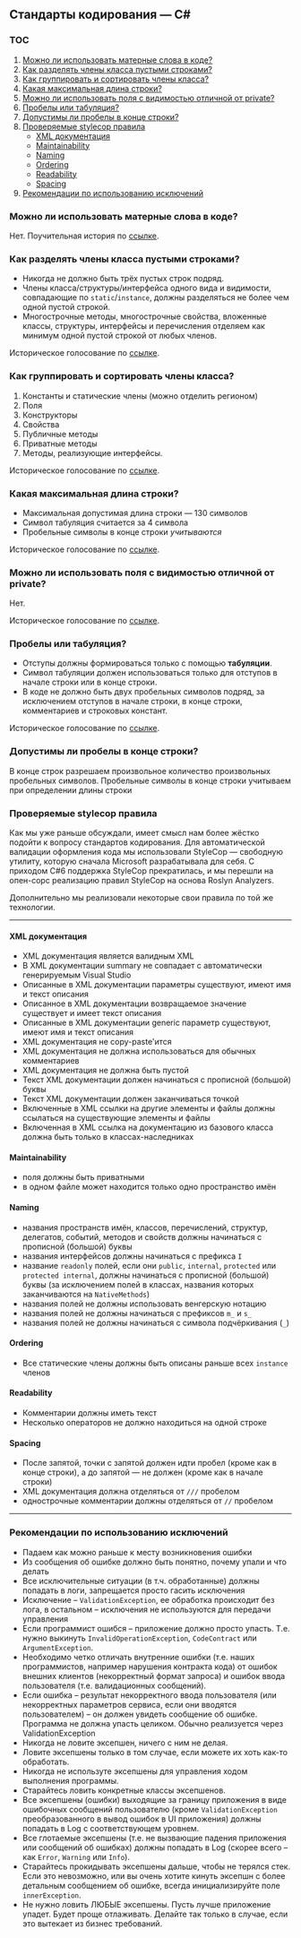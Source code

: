 ## Стандарты кодирования &mdash; C#

### TOC
1. [Можно ли использовать матерные слова в коде?](#Можно-ли-использовать-матерные-слова-в-коде)
1. [Как разделять члены класса пустыми строками?](#Как-разделять-члены-класса-пустыми-строками)
1. [Как группировать и сортировать члены класса?](#Как-группировать-и-сортировать-члены-класса?)
1. [Какая максимальная длина строки?](#Какая-максимальная-длина-строки)
1. [Можно ли использовать поля с видимостью отличной от private?](#Можно-ли-использовать-поля-с-видимостью-отличной-от-private)
1. [Пробелы или табуляция?](#Пробелы-или-табуляция)
1. [Допустимы ли пробелы в конце строки?](#Допустимы-ли-пробелы-в-конце-строки)
1. [Проверяемые stylecop правила](#Проверяемые-stylecop-правила)
    * [XML документация](#XML-документация)
    * [Maintainability](#Maintainability)
    * [Naming](#Naming)
    * [Ordering](#Ordering)
    * [Readability](#Readability)
    * [Spacing](#Spacing)
1. [Рекомендации по использованию исключений](#Рекомендации-по-использованию-исключений)

### Можно ли использовать матерные слова в коде?
Нет.
Поучительная история по [ссылке](https://mindbox.fogbugz.com/default.asp?W1418).

### Как разделять члены класса пустыми строками?

- Никогда не должно быть трёх пустых строк подряд.
- Члены класса/структуры/интерфейса одного вида и видимости, совпадающие по `static`/`instance`, должны разделяться не более чем одной пустой строкой.
- Многострочные методы, многострочные свойства, вложенные классы, структуры, интерфейсы и перечисления отделяем как минимум одной пустой строкой от любых членов.

Историческое голосование по [ссылке](https://mindbox.fogbugz.com/default.asp?W244).

### Как группировать и сортировать члены класса?

1. Константы и статические члены (можно отделить регионом)
1. Поля
1. Конструкторы
1. Свойства
1. Публичные методы
1. Приватные методы
1. Методы, реализующие интерфейсы.

Историческое голосование по [ссылке](https://mindbox.fogbugz.com/default.asp?W255).

### Какая максимальная длина строки?

- Максимальная допустимая длина строки — 130 символов
- Символ табуляция считается за 4 символа
- Пробельные символы в конце строки _учитываются_

Историческое голосование по [ссылке](https://mindbox.fogbugz.com/default.asp?W245).

### Можно ли использовать поля с видимостью отличной от private?
Нет.

Историческое голосование по [ссылке](https://mindbox.fogbugz.com/default.asp?W247).

### Пробелы или табуляция?

- Отступы должны формироваться только с помощью **табуляции**.
- Символ табуляции должен использоваться только для отступов в начале строки или в конце строки.
- В коде не должно быть двух пробельных символов подряд, за исключением отступов в начале строки, в конце строки, комментариев и строковых констант.

Историческое голосование по [ссылке](https://mindbox.fogbugz.com/default.asp?W254).

### Допустимы ли пробелы в конце строки?

В конце строк разрешаем произвольное количество произвольных пробельных символов.
Пробельные символы в конце строки учитываем при определении длины строки

 
### Проверяемые stylecop правила
Как мы уже раньше обсуждали, имеет смысл нам более жёстко подойти к вопросу стандартов кодирования. Для автоматической валидации оформления кода мы использовали StyleCop — свободную утилиту, которую сначала Microsoft разрабатывала для себя. С приходом C#6 поддержка StyleCop прекратилась, и мы перешли на опен-сорс реализацию правил StyleCop на основа Roslyn Analyzers.

Дополнительно мы реализовали некоторые свои правила по той же технологии.

-----
#### XML документация
  - XML документация является валидным XML
  - В XML документации summary не совпадает с автоматически генерируемым Visual Studio
  - Описанные в XML документации параметры существуют, имеют имя и текст описания
  - Описанное в XML документации возвращаемое значение существует и имеет текст описания
  - Описанные в XML документации generic параметр существуют, имеют имя и текст описания
  - XML документация не copy-paste'ится
  - XML документация не должна использоваться для обычных комментариев
  - XML документация не должна быть пустой
  - Текст XML документации должен начинаться с прописной (большой) буквы
  - Текст XML документации должен заканчиваться точкой
  - Включенные в XML ссылки на другие элементы и файлы должны ссылаться на существующие элементы и файлы
  - Включенная в XML ссылка на документацию из базового класса должна быть только в классах-наследниках
#### Maintainability
  - поля должны быть приватными
  - в одном файле может находится только одно пространство имён
#### Naming
  - названия пространств имён, классов, перечислений, структур, делегатов, событий, методов и свойств должны начинаться с прописной (большой) буквы
  - названия интерфейсов должны начинаться с префикса `I`
  - название `readonly` полей, если они `public`, `internal`, `protected` или `protected internal`, должны начинаться с прописной (большой) буквы (за исключением полей в классах, названия которых заканчиваются на `NativeMethods`)
  - названия полей не должны использовать венгерскую нотацию
  - названия полей не должны начинаться с префиксов `m_` и `s_`
  - названия полей не должны начинаться с символа подчёркивания (`_`)
#### Ordering
  - Все статические члены должны быть описаны раньше всех `instance` членов
#### Readability
  - Комментарии должны иметь текст
  - Несколько операторов не должно находиться на одной строке
#### Spacing
  - После запятой, точки с запятой должен идти пробел (кроме как в конце строки), а до запятой &mdash; не должен (кроме как в начале строки)
  - XML документация должна отделяться от `///` пробелом
  - однострочные комментарии должны отделяться от `//` пробелом
------

### Рекомендации по использованию исключений
- Падаем как можно раньше к месту возникновения ошибки
- Из сообщения об ошибке должно быть понятно, почему упали и что делать
- Все исключительные ситуации (в т.ч. обработанные) должны попадать в логи, запрещается просто гасить исключения
- Исключение – `ValidationException`, ее обработка происходит без лога, в остальном – исключения не используются для передачи управления
- Если программист ошибся – приложение должно просто упасть. Т.е. нужно выкинуть `InvalidOperationException`, `CodeContract` или `ArgumentException`.
- Необходимо четко отличать внутренние ошибки (т.е. наших программистов, например нарушения контракта кода) от ошибок внешних клиентов (некорректный формат запроса) и ошибок ввода пользователя (т.е. валидационных сообщений).
- Если ошибка – результат некорректного ввода пользователя (или некорректных параметров сервиса, если они вводятся пользователем) – он должен увидеть сообщение об ошибке. Программа не должна упасть целиком. Обычно реализуется через ValidationException
- Никогда не ловите эксепшен, ничего с ним не делая.
- Ловите эксепшены только в том случае, если можете их хоть как-то обработать.
- Никогда не используте эксепшены для управления ходом выполнения программы.
- Старайтесь ловить конкретные классы эксепшенов.
- Все эксепшены (ошибки) выходящие за границу приложения в виде ошибочных сообщений пользователю (кроме `ValidationException` преобразованного в вывод ошибок в UI приложения) должны попадать в Log с соответствующем уровнем.
- Все глотаемые эксепшены (т.е. не вызвающие падения приложения или сообщений об ошибках) должны попадать в Log (скорее всего – как `Error`, `Warning` или `Info`).
- Старайтесь прокидывать эксепшены дальше, чтобы не терялся стек. Если это невозможно, или вы очень хотите кинуть эксепшн с более детальным сообщением об ошибке, всегда инициализируйте поле `innerException`.
- Не нужно ловить ЛЮБЫЕ эксепшены. Пусть лучше приложение упадет. Будет проще отлаживать. Делайте так только в случае, если это вытекает из бизнес требований.
